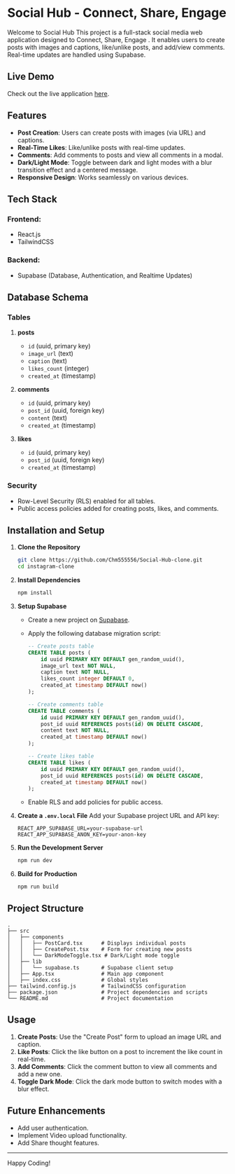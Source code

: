 # Social Hub - Connect, Share, Engage

Welcome to Social Hub This project is a full-stack social media web application designed to  Connect, Share, Engage . It enables users to create posts with images and captions, like/unlike posts, and add/view comments. Real-time updates are handled using Supabase.
## Live Demo

Check out the live application [here](https://socialhubs.netlify.app/).
## Features

- **Post Creation**: Users can create posts with images (via URL) and captions.
- **Real-Time Likes**: Like/unlike posts with real-time updates.
- **Comments**: Add comments to posts and view all comments in a modal.
- **Dark/Light Mode**: Toggle between dark and light modes with a blur transition effect and a centered message.
- **Responsive Design**: Works seamlessly on various devices.

## Tech Stack

### Frontend:
- React.js
- TailwindCSS

### Backend:
- Supabase (Database, Authentication, and Realtime Updates)

## Database Schema

### Tables

1. **posts**
    - `id` (uuid, primary key)
    - `image_url` (text)
    - `caption` (text)
    - `likes_count` (integer)
    - `created_at` (timestamp)

2. **comments**
    - `id` (uuid, primary key)
    - `post_id` (uuid, foreign key)
    - `content` (text)
    - `created_at` (timestamp)

3. **likes**
    - `id` (uuid, primary key)
    - `post_id` (uuid, foreign key)
    - `created_at` (timestamp)

### Security
- Row-Level Security (RLS) enabled for all tables.
- Public access policies added for creating posts, likes, and comments.

## Installation and Setup

1. **Clone the Repository**
   ```bash
   git clone https://github.com/Chm555556/Social-Hub-clone.git
   cd instagram-clone
   ```

2. **Install Dependencies**
   ```bash
   npm install
   ```

3. **Setup Supabase**
   - Create a new project on [Supabase](https://supabase.com/).
   - Apply the following database migration script:
     ```sql
     -- Create posts table
     CREATE TABLE posts (
         id uuid PRIMARY KEY DEFAULT gen_random_uuid(),
         image_url text NOT NULL,
         caption text NOT NULL,
         likes_count integer DEFAULT 0,
         created_at timestamp DEFAULT now()
     );

     -- Create comments table
     CREATE TABLE comments (
         id uuid PRIMARY KEY DEFAULT gen_random_uuid(),
         post_id uuid REFERENCES posts(id) ON DELETE CASCADE,
         content text NOT NULL,
         created_at timestamp DEFAULT now()
     );

     -- Create likes table
     CREATE TABLE likes (
         id uuid PRIMARY KEY DEFAULT gen_random_uuid(),
         post_id uuid REFERENCES posts(id) ON DELETE CASCADE,
         created_at timestamp DEFAULT now()
     );
     ```

   - Enable RLS and add policies for public access.

4. **Create a `.env.local` File**
   Add your Supabase project URL and API key:
   ```env
   REACT_APP_SUPABASE_URL=your-supabase-url
   REACT_APP_SUPABASE_ANON_KEY=your-anon-key
   ```

5. **Run the Development Server**
   ```bash
   npm run dev
   ```

6. **Build for Production**
   ```bash
   npm run build
   ```

## Project Structure

```
.
├── src
│   ├── components
│   │   ├── PostCard.tsx      # Displays individual posts
│   │   ├── CreatePost.tsx    # Form for creating new posts
│   │   └── DarkModeToggle.tsx # Dark/Light mode toggle
│   ├── lib
│   │   └── supabase.ts       # Supabase client setup
│   ├── App.tsx               # Main app component
│   ├── index.css             # Global styles
├── tailwind.config.js        # TailwindCSS configuration
├── package.json              # Project dependencies and scripts
└── README.md                 # Project documentation
```

## Usage

1. **Create Posts**: Use the "Create Post" form to upload an image URL and caption.
2. **Like Posts**: Click the like button on a post to increment the like count in real-time.
3. **Add Comments**: Click the comment button to view all comments and add a new one.
4. **Toggle Dark Mode**: Click the dark mode button to switch modes with a blur effect.

## Future Enhancements

- Add user authentication.
- Implement Video upload functionality.
- Add Share thought features.

---

Happy Coding!
